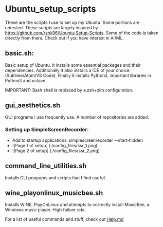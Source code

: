 # Ubuntu_setup_scripts
These are the scripts I use to set up my Ubuntu. Some portions are untested.
These scripts are largely inspired by https://github.com/rsnk96/Ubuntu-Setup-Scripts. Some of the code is taken directly from there. Check out if you have interest in AI/ML.

## basic.sh:
Basic setup of Ubuntu. It installs some essential packages and their dependencies. Additionally it also installs a IDE of your choice (Sublime/Atom/VS Code). Finally it installs Python3, important libraries in Python3 and octave.

IMPORTANT: Bash shell is replaced by a zsh+zim configuration.

## gui_aesthetics.sh
GUI programs I use frequently use. A number of repositories are added.
### Setting up SimpleScreenRecorder:
* Add to startup applications:  simplescreenrecorder --start-hidden
* ![Page 1 of setup] (./config_files/ssr_1.png)
* ![Page 2 of setup] (./config_files/ssr_2.png)


## command_line_utilities.sh
Installs CLI programs and scripts that I find useful.

## wine_playonlinux_musicbee.sh
Installs WINE, PlayOnLinux and attempts to correctly install MusicBee, a Windows music player. High failure rate.

For a list of useful commands and stuff, check out [Help.md](./Help.md)

